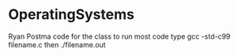 # OperatingSystems
Ryan Postma
code for the class
to run most code 
type gcc -std-c99 filename.c
then ./filename.out
